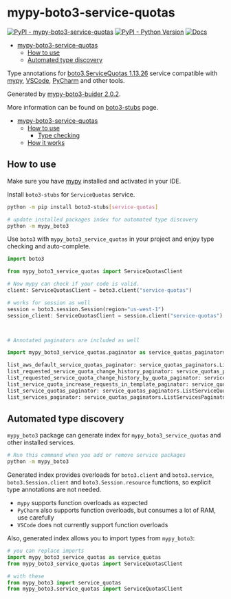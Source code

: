 # mypy-boto3-service-quotas

[![PyPI - mypy-boto3-service-quotas](https://img.shields.io/pypi/v/mypy-boto3-service-quotas.svg?color=blue)](https://pypi.org/project/mypy-boto3-service-quotas)
[![PyPI - Python Version](https://img.shields.io/pypi/pyversions/mypy-boto3-service-quotas.svg?color=blue)](https://pypi.org/project/mypy-boto3-service-quotas)
[![Docs](https://img.shields.io/readthedocs/mypy-boto3-builder.svg?color=blue)](https://mypy-boto3-builder.readthedocs.io/)

- [mypy-boto3-service-quotas](#mypy-boto3-service-quotas)
  - [How to use](#how-to-use)
  - [Automated type discovery](#automated-type-discovery)


Type annotations for
[boto3.ServiceQuotas 1.13.26](https://boto3.amazonaws.com/v1/documentation/api/1.13.26/reference/services/service-quotas.html#ServiceQuotas) service
compatible with [mypy](https://github.com/python/mypy), [VSCode](https://code.visualstudio.com/),
[PyCharm](https://www.jetbrains.com/pycharm/) and other tools.

Generated by [mypy-boto3-buider 2.0.2](https://github.com/vemel/mypy_boto3_builder).

More information can be found on [boto3-stubs](https://pypi.org/project/boto3-stubs/) page.

- [mypy-boto3-service-quotas](#mypy-boto3-service-quotas)
  - [How to use](#how-to-use)
    - [Type checking](#type-checking)
  - [How it works](#how-it-works)

## How to use

Make sure you have [mypy](https://github.com/python/mypy) installed and activated in your IDE.

Install `boto3-stubs` for `ServiceQuotas` service.

```bash
python -m pip install boto3-stubs[service-quotas]

# update installed packages index for automated type discovery
python -m mypy_boto3
```

Use `boto3` with `mypy_boto3_service_quotas` in your project and enjoy type checking and auto-complete.

```python
import boto3

from mypy_boto3_service_quotas import ServiceQuotasClient

# Now mypy can check if your code is valid.
client: ServiceQuotasClient = boto3.client("service-quotas")

# works for session as well
session = boto3.session.Session(region="us-west-1")
session_client: ServiceQuotasClient = session.client("service-quotas")



# Annotated paginators are included as well

import mypy_boto3_service_quotas.paginator as service_quotas_paginators

list_aws_default_service_quotas_paginator: service_quotas_paginators.ListAWSDefaultServiceQuotasPaginator = client.get_paginator("list_aws_default_service_quotas")
list_requested_service_quota_change_history_paginator: service_quotas_paginators.ListRequestedServiceQuotaChangeHistoryPaginator = client.get_paginator("list_requested_service_quota_change_history")
list_requested_service_quota_change_history_by_quota_paginator: service_quotas_paginators.ListRequestedServiceQuotaChangeHistoryByQuotaPaginator = client.get_paginator("list_requested_service_quota_change_history_by_quota")
list_service_quota_increase_requests_in_template_paginator: service_quotas_paginators.ListServiceQuotaIncreaseRequestsInTemplatePaginator = client.get_paginator("list_service_quota_increase_requests_in_template")
list_service_quotas_paginator: service_quotas_paginators.ListServiceQuotasPaginator = client.get_paginator("list_service_quotas")
list_services_paginator: service_quotas_paginators.ListServicesPaginator = client.get_paginator("list_services")
```

## Automated type discovery

`mypy_boto3` package can generate index for `mypy_boto3_service_quotas` and other installed services.

```bash
# Run this command when you add or remove service packages
python -m mypy_boto3
```

Generated index provides overloads for `boto3.client` and `boto3.service`,
`boto3.Session.client` and `boto3.Session.resource` functions,
so explicit type annotations are not needed.

- `mypy` supports function overloads as expected
- `PyCharm` also supports function overloads, but consumes a lot of RAM, use carefully
- `VSCode` does not currently support function overloads

Also, generated index allows you to import types from `mypy_boto3`:

```python
# you can replace imports
import mypy_boto3_service_quotas as service_quotas
from mypy_boto3_service_quotas import ServiceQuotasClient

# with these
from mypy_boto3 import service_quotas
from mypy_boto3.service_quotas import ServiceQuotasClient
```